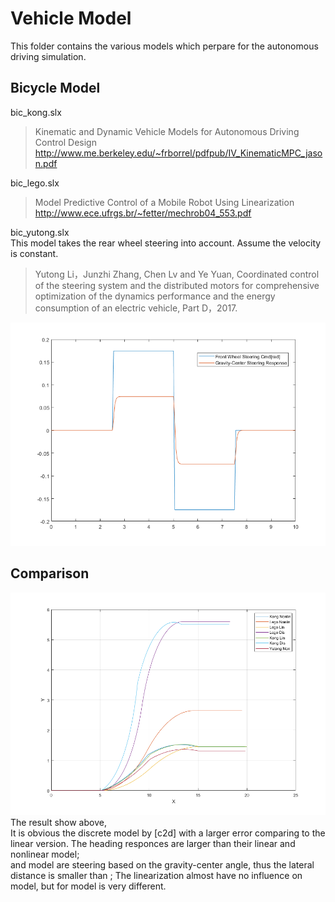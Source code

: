 # Vehicle Model
This folder contains the various models which perpare for the autonomous driving simulation.  

## Bicycle Model  
bic_kong.slx  
>Kinematic and Dynamic Vehicle Models for Autonomous Driving
Control Design
>http://www.me.berkeley.edu/~frborrel/pdfpub/IV_KinematicMPC_jason.pdf

bic_lego.slx  
>Model Predictive Control of a Mobile Robot Using
Linearization  
>http://www.ece.ufrgs.br/~fetter/mechrob04_553.pdf

bic_yutong.slx  
This model takes the rear wheel steering into account. Assume the velocity is constant.  
>Yutong Li，Junzhi Zhang, Chen Lv and Ye Yuan, Coordinated control of the steering system and the distributed motors for
comprehensive optimization of the dynamics performance and the energy
consumption of an electric vehicle, Part D，2017.  

![image](https://github.com/berlala/vehicle_models/blob/master/bic_yutong.png)

## Comparison
![image](https://github.com/berlala/vehicle_models/blob/master/bic_comp.png)   
The result show above,  
It is obvious the discrete model by [c2d] with a larger error comparing to the linear version. The heading responces are larger than their linear and nonlinear model;  
<Kong> and <Yutong> model are steering based on the gravity-center angle, thus the lateral distance is smaller than <Lego>;
The linearization almost have no influence on <Kong> model, but for <Lego> model is very different. 

